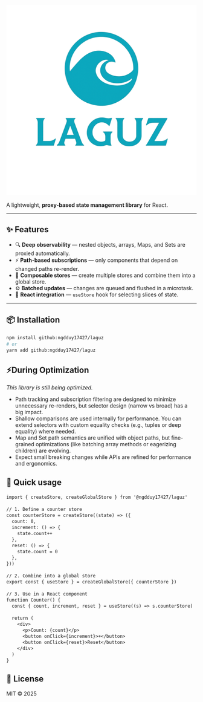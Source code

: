 <p align="center">
  <img src="imgs/laguz-thumb.png" />
</p>

A lightweight, **proxy-based state management library** for React.

---

## ✨ Features

- 🔍 **Deep observability** — nested objects, arrays, Maps, and Sets are proxied automatically.
- ⚡ **Path-based subscriptions** — only components that depend on changed paths re-render.
- 🧩 **Composable stores** — create multiple stores and combine them into a global store.
- ⚙️ **Batched updates** — changes are queued and flushed in a microtask.
- 🎯 **React integration** — `useStore` hook for selecting slices of state.

---

## 📦 Installation

```bash
npm install github:ngdduy17427/laguz
# or
yarn add github:ngdduy17427/laguz
```

## ⚡During Optimization

_This library is still being optimized._

- Path tracking and subscription filtering are designed to minimize unnecessary re-renders, but
  selector design (narrow vs broad) has a big impact.
- Shallow comparisons are used internally for performance. You can extend selectors with custom
  equality checks (e.g., tuples or deep equality) where needed.
- Map and Set path semantics are unified with object paths, but fine-grained optimizations (like
  batching array methods or eagerizing children) are evolving.
- Expect small breaking changes while APIs are refined for performance and ergonomics.

## 🚀 Quick usage

```tsx
import { createStore, createGlobalStore } from '@ngdduy17427/laguz'

// 1. Define a counter store
const counterStore = createStore((state) => ({
  count: 0,
  increment: () => {
    state.count++
  },
  reset: () => {
    state.count = 0
  },
}))

// 2. Combine into a global store
export const { useStore } = createGlobalStore({ counterStore })

// 3. Use in a React component
function Counter() {
  const { count, increment, reset } = useStore((s) => s.counterStore)

  return (
    <div>
      <p>Count: {count}</p>
      <button onClick={increment}>+</button>
      <button onClick={reset}>Reset</button>
    </div>
  )
}
```

## 📄 License

MIT © 2025
